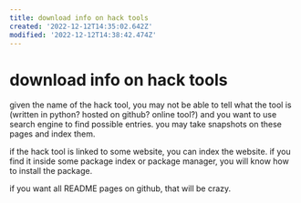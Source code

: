```yaml
---
title: download info on hack tools
created: '2022-12-12T14:35:02.642Z'
modified: '2022-12-12T14:38:42.474Z'
---
```


# download info on hack tools

given the name of the hack tool, you may not be able to tell what the tool is (written in python? hosted on github? online tool?) and you want to use search engine to find possible entries. you may take snapshots on these pages and index them.

if the hack tool is linked to some website, you can index the website. if you find it inside some package index or package manager, you will know how to install the package.

if you want all README pages on github, that will be crazy.

